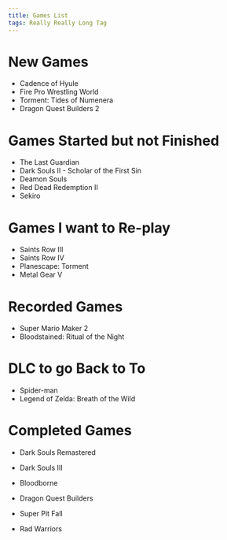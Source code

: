 ```yaml
---
title: Games List
tags: Really Really Long Tag
---
```


# New Games
- Cadence of Hyule
- Fire Pro Wrestling World
- Torment: Tides of Numenera
- Dragon Quest Builders 2

# Games Started but not Finished
- The Last Guardian
- Dark Souls II - Scholar of the First Sin
- Deamon Souls
- Red Dead Redemption II
- Sekiro

# Games I want to Re-play
- Saints Row III
- Saints Row IV
- Planescape: Torment
- Metal Gear V

# Recorded Games
- Super Mario Maker 2
- Bloodstained: Ritual of the Night

# DLC to go Back to To
- Spider-man
- Legend of Zelda: Breath of the Wild

# Completed Games
- Dark Souls Remastered
- Dark Souls III
- Bloodborne
- Dragon Quest Builders


- Super Pit Fall
- Rad Warriors

